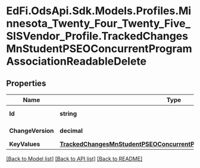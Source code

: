 # EdFi.OdsApi.Sdk.Models.Profiles.Minnesota_Twenty_Four_Twenty_Five_SISVendor_Profile.TrackedChangesMnStudentPSEOConcurrentProgramAssociationReadableDelete

## Properties

Name | Type | Description | Notes
------------ | ------------- | ------------- | -------------
**Id** | **string** | Resource identifier | [optional] 
**ChangeVersion** | **decimal** | Change version | [optional] 
**KeyValues** | [**TrackedChangesMnStudentPSEOConcurrentProgramAssociationReadableKey**](TrackedChangesMnStudentPSEOConcurrentProgramAssociationReadableKey.md) |  | [optional] 

[[Back to Model list]](../README.md#documentation-for-models) [[Back to API list]](../README.md#documentation-for-api-endpoints) [[Back to README]](../README.md)

